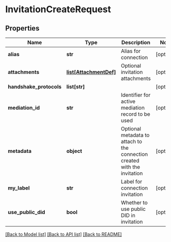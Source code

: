 # InvitationCreateRequest

## Properties
Name | Type | Description | Notes
------------ | ------------- | ------------- | -------------
**alias** | **str** | Alias for connection | [optional] 
**attachments** | [**list[AttachmentDef]**](AttachmentDef.md) | Optional invitation attachments | [optional] 
**handshake_protocols** | **list[str]** |  | [optional] 
**mediation_id** | **str** | Identifier for active mediation record to be used | [optional] 
**metadata** | **object** | Optional metadata to attach to the connection created with the invitation | [optional] 
**my_label** | **str** | Label for connection invitation | [optional] 
**use_public_did** | **bool** | Whether to use public DID in invitation | [optional] 

[[Back to Model list]](../README.md#documentation-for-models) [[Back to API list]](../README.md#documentation-for-api-endpoints) [[Back to README]](../README.md)


